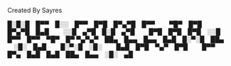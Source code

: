 Created By Sayres

   █░█░█ █▀▀ █░░ █▀▀ █▀█ █▀▄▀█ █▀▀   ▀█▀ █▀█   █▀▄▀█ █▄█   ░░█ ▄▀█ █░█ ▄▀█   █▀█ █▀█ █▀█ ░░█ █▀▀ █▀▀ ▀█▀ █▀
   ▀▄▀▄▀ ██▄ █▄▄ █▄▄ █▄█ █░▀░█ ██▄   ░█░ █▄█   █░▀░█ ░█░   █▄█ █▀█ ▀▄▀ █▀█   █▀▀ █▀▄ █▄█ █▄█ ██▄ █▄▄ ░█░ ▄█
